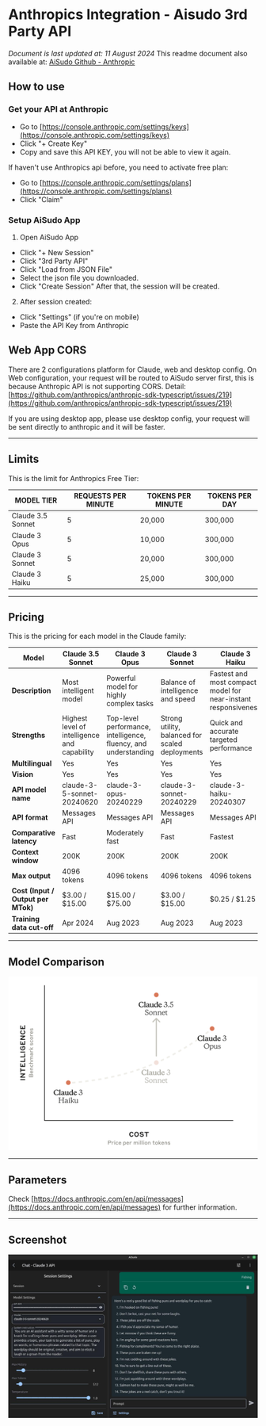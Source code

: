 

# Anthropics Integration - Aisudo 3rd Party API
*Document is last updated at: 11 August 2024*
This readme document also available at: [AiSudo Github - Anthropic](https://github.com/aisudoapp/ai-model-providers/tree/main/providers/anthropic)


## How to use
### Get your API at Anthropic
- Go to [https://console.anthropic.com/settings/keys](https://console.anthropic.com/settings/keys)
- Click "+ Create Key"
- Copy and save this API KEY, you will not be able to view it again.

If haven't use Anthropics api before, you need to activate free plan:
- Go to [https://console.anthropic.com/settings/plans](https://console.anthropic.com/settings/plans)
- Click "Claim"

### Setup AiSudo App

1. Open AiSudo App
- Click "+ New Session" 
- Click "3rd Party API"
- Click "Load from JSON File" 
- Select the json file you downloaded.
- Click "Create Session"
After that, the session will be created.
2. After session created: 
- Click "Settings" (if you're on mobile)
- Paste the API Key from Anthropic

  
## Web App CORS
There are 2 configurations platform for Claude, web and desktop config. 
On Web configuration, your request will be routed to AiSudo server first, this is because Anthropic API is not supporting CORS.
Detail: [https://github.com/anthropics/anthropic-sdk-typescript/issues/219](https://github.com/anthropics/anthropic-sdk-typescript/issues/219)
  
If you are using desktop app, please use desktop config, your request will be sent directly to anthropic and it will be faster.


---

## Limits
This is the limit for Anthropics Free Tier:

| MODEL TIER | REQUESTS PER MINUTE | TOKENS PER MINUTE | TOKENS PER DAY |
| --- | --- | --- | --- |
| Claude 3.5 Sonnet | 5 | 20,000 | 300,000 |
| Claude 3 Opus | 5 | 10,000 | 300,000 |
| Claude 3 Sonnet | 5 | 20,000 | 300,000 |
| Claude 3 Haiku | 5 | 25,000 | 300,000 |
  
---

## Pricing
This is the pricing for each model in the Claude family:

| Model | Claude 3.5 Sonnet | Claude 3 Opus | Claude 3 Sonnet | Claude 3 Haiku |
| --- | --- | --- | --- | --- |
| **Description** | Most intelligent model | Powerful model for highly complex tasks | Balance of intelligence and speed | Fastest and most compact model for near-instant responsiveness |
| **Strengths** | Highest level of intelligence and capability | Top-level performance, intelligence, fluency, and understanding | Strong utility, balanced for scaled deployments | Quick and accurate targeted performance |
| **Multilingual** | Yes | Yes | Yes | Yes |
| **Vision** | Yes | Yes | Yes | Yes |
| **API model name** | claude-3-5-sonnet-20240620 | claude-3-opus-20240229 | claude-3-sonnet-20240229 | claude-3-haiku-20240307 |
| **API format** | Messages API | Messages API | Messages API | Messages API |
| **Comparative latency** | Fast | Moderately fast | Fast | Fastest |
| **Context window** | 200K | 200K | 200K | 200K |
| **Max output** | 4096 tokens | 4096 tokens | 4096 tokens | 4096 tokens |
| **Cost (Input / Output per MTok)** | $3.00 / $15.00 | $15.00 / $75.00 | $3.00 / $15.00 | $0.25 / $1.25 |
| **Training data cut-off** | Apr 2024 | Aug 2023 | Aug 2023 | Aug 2023 |
  
---
  
## Model Comparison
![Claude Model Comparison](https://raw.githubusercontent.com/aisudoapp/ai-model-providers/main/assets/anthropic-3-5-sonnet-curve.png)
  
  
---
  
## Parameters
Check [https://docs.anthropic.com/en/api/messages](https://docs.anthropic.com/en/api/messages) for further information.
  
---
  
## Screenshot
![Screenshot AiSudo](https://raw.githubusercontent.com/aisudoapp/ai-model-providers/main/assets/screenshot-provider-anthropic-2.jpg)